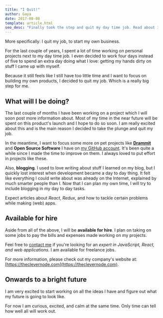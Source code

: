```yaml
---
title: "I Quit!"
author: Gaya
date: 2017-08-08
template: article.html
seo_desc: "Finally took the step and quit my day time job. Read about it here."
---
```


More specifically: I quit my job, to start my own business.

For the last couple of years, I spent a lot of time working on personal projects next to my day time job. I even decided to work four days instead of five to spend an extra day doing what I love: getting my hands dirty on stuff I came up with myself.

Because it still feels like I still have too little time and I want to focus on building my own products, I decided to quit my job. Which is a really big step for me.

<span class="more"></span>

What will I be doing?
---------------------

The last couple of months I have been working on a project which I will soon post more information about. Most of my time in the near future will be spent on this product's launch and I hope to do so soon. I am really excited about this and is the main reason I decided to take the plunge and quit my job.

In the meantime, I want to focus some more on pet projects like **[Drammit](https://www.dramm.it)** and **Open Source Software** I have on [my GitHub account](https://github.com/Gaya). It's been quite a while since I made the time to improve on them. I always loved to put effort in projects like these.

Also, **blogging**. I used to love writing about stuff I learned on my blog, but I quickly lost interest when development became a day to day thing. It felt like everything I could write about was already on the Internet, explained by much smarter people than I. Now that I can plan my own time, I will try to include blogging in my day to day tasks.

Expect articles about _React_, _Redux_, and how to tackle certain problems while making (web) apps.

Available for hire
------------------

Aside from all of the above, I will be **available for hire**. I plan on taking on some jobs to pay the bills and expenses made working on my projects.

Feel free to [contact me](https://www.theclevernode.com/#contact) if you're looking for an _expert in JavaScript, React, and web applications_. I am available for freelance jobs.

For more information, please check out my company's website at: [https://theclevernode.com](https://theclevernode.com).

Onwards to a bright future
--------------------------

I am very excited to start working on all the ideas I have and figure out what my future is going to look like.

For now I am curious, excited, and calm at the same time. Only time can tell how well all will work out.
